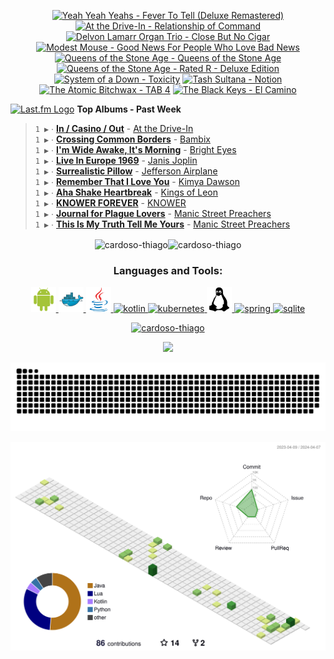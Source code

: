 <!-- lastfm -->
<p align="center"><a href="https://www.last.fm/music/Yeah+Yeah+Yeahs/Fever+To+Tell+(Deluxe+Remastered)"><img src="https://lastfm.freetls.fastly.net/i/u/64s/84dcd046207626d7a57fc19061242652.jpg" title="Yeah Yeah Yeahs - Fever To Tell (Deluxe Remastered)"></a> <a href="https://www.last.fm/music/At+the+Drive-In/Relationship+of+Command"><img src="https://lastfm.freetls.fastly.net/i/u/64s/509a00756d5997721dc13f1578339f04.png" title="At the Drive-In - Relationship of Command"></a> <a href="https://www.last.fm/music/Delvon+Lamarr+Organ+Trio/Close+But+No+Cigar"><img src="https://lastfm.freetls.fastly.net/i/u/64s/0d89fede15888a6df150b6475b9be583.jpg" title="Delvon Lamarr Organ Trio - Close But No Cigar"></a> <a href="https://www.last.fm/music/Modest+Mouse/Good+News+For+People+Who+Love+Bad+News"><img src="https://lastfm.freetls.fastly.net/i/u/64s/63934c8eb75c4b649821ae02e564239a.png" title="Modest Mouse - Good News For People Who Love Bad News"></a> <a href="https://www.last.fm/music/Queens+of+the+Stone+Age/Queens+of+the+Stone+Age"><img src="https://lastfm.freetls.fastly.net/i/u/64s/383d9d012f2c4c19cc85ad1b433f8d94.png" title="Queens of the Stone Age - Queens of the Stone Age"></a> <a href="https://www.last.fm/music/Queens+of+the+Stone+Age/Rated+R+-+Deluxe+Edition"><img src="https://lastfm.freetls.fastly.net/i/u/64s/f4e7a2dbe846c554efa8275b1cec4090.jpg" title="Queens of the Stone Age - Rated R - Deluxe Edition"></a> <a href="https://www.last.fm/music/System+of+a+Down/Toxicity"><img src="https://lastfm.freetls.fastly.net/i/u/64s/faa79372c53139010902e67938ccf78e.jpg" title="System of a Down - Toxicity"></a> <a href="https://www.last.fm/music/Tash+Sultana/Notion"><img src="https://lastfm.freetls.fastly.net/i/u/64s/870536cbb82b2141f9c31b00bbc55660.jpg" title="Tash Sultana - Notion"></a> <a href="https://www.last.fm/music/The+Atomic+Bitchwax/TAB+4"><img src="https://lastfm.freetls.fastly.net/i/u/64s/73a32279b47f45c5bc2407cbd5e8d2bf.jpg" title="The Atomic Bitchwax - TAB 4"></a> <a href="https://www.last.fm/music/The+Black+Keys/El+Camino"><img src="https://lastfm.freetls.fastly.net/i/u/64s/99052cb9c4304f33a104995426c52db8.png" title="The Black Keys - El Camino"></a> </p>

<!--START_LASTFM_ALBUMS:{"period": "7day", "rows": 10}-->
<a href="https://last.fm" target="_blank"><img src="https://user-images.githubusercontent.com/17434202/215290617-e793598d-d7c9-428f-9975-156db1ba89cc.svg" alt="Last.fm Logo" width="18" height="13"/></a> **Top Albums - Past Week**

> `1 ▶️` ∙ **[In / Casino / Out](https://www.last.fm/music/At+the+Drive-In/In+%2F+Casino+%2F+Out)** - [At the Drive-In](https://www.last.fm/music/At+the+Drive-In)<br/>
> `1 ▶️` ∙ **[Crossing Common Borders](https://www.last.fm/music/Bambix/Crossing+Common+Borders)** - [Bambix](https://www.last.fm/music/Bambix)<br/>
> `1 ▶️` ∙ **[I'm Wide Awake, It's Morning](https://www.last.fm/music/Bright+Eyes/I%27m+Wide+Awake,+It%27s+Morning)** - [Bright Eyes](https://www.last.fm/music/Bright+Eyes)<br/>
> `1 ▶️` ∙ **[Live In Europe 1969](https://www.last.fm/music/Janis+Joplin/Live+In+Europe+1969)** - [Janis Joplin](https://www.last.fm/music/Janis+Joplin)<br/>
> `1 ▶️` ∙ **[Surrealistic Pillow](https://www.last.fm/music/Jefferson+Airplane/Surrealistic+Pillow)** - [Jefferson Airplane](https://www.last.fm/music/Jefferson+Airplane)<br/>
> `1 ▶️` ∙ **[Remember That I Love You](https://www.last.fm/music/Kimya+Dawson/Remember+That+I+Love+You)** - [Kimya Dawson](https://www.last.fm/music/Kimya+Dawson)<br/>
> `1 ▶️` ∙ **[Aha Shake Heartbreak](https://www.last.fm/music/Kings+of+Leon/Aha+Shake+Heartbreak)** - [Kings of Leon](https://www.last.fm/music/Kings+of+Leon)<br/>
> `1 ▶️` ∙ **[KNOWER FOREVER](https://www.last.fm/music/KNOWER/KNOWER+FOREVER)** - [KNOWER](https://www.last.fm/music/KNOWER)<br/>
> `1 ▶️` ∙ **[Journal for Plague Lovers](https://www.last.fm/music/Manic+Street+Preachers/Journal+for+Plague+Lovers)** - [Manic Street Preachers](https://www.last.fm/music/Manic+Street+Preachers)<br/>
> `1 ▶️` ∙ **[This Is My Truth Tell Me Yours](https://www.last.fm/music/Manic+Street+Preachers/This+Is+My+Truth+Tell+Me+Yours)** - [Manic Street Preachers](https://www.last.fm/music/Manic+Street+Preachers)<br/>
<!--END_LASTFM_ALBUMS-->

<p align="center"><img align="center" src="https://github-readme-stats-nine-kohl.vercel.app/api?username=cardoso-thiago&show_icons=true&locale=en&theme=gotham&hide=issues,contribs" alt="cardoso-thiago" /><img align="center" src="https://github-readme-stats-nine-kohl.vercel.app/api/top-langs?username=cardoso-thiago&show_icons=true&locale=en&layout=compact&theme=gotham" alt="cardoso-thiago" /></p>

<h3 align="center">Languages and Tools:</h3>
<p align="center"> <a href="https://developer.android.com" target="_blank"> <img src="https://github.com/devicons/devicon/blob/master/icons/android/android-original.svg" alt="android" width="40" height="40"/> </a> <a href="https://www.docker.com/" target="_blank"> <img src="https://github.com/devicons/devicon/blob/master/icons/docker/docker-original.svg" alt="docker" width="40" height="40"/> </a> <a href="https://www.java.com" target="_blank"> <img src="https://github.com/devicons/devicon/blob/master/icons/java/java-original.svg" alt="java" width="40" height="40"/> </a> <a href="https://kotlinlang.org" target="_blank"> <img src="https://www.vectorlogo.zone/logos/kotlinlang/kotlinlang-icon.svg" alt="kotlin" width="40" height="40"/> </a> <a href="https://kubernetes.io" target="_blank"> <img src="https://www.vectorlogo.zone/logos/kubernetes/kubernetes-icon.svg" alt="kubernetes" width="40" height="40"/> </a> <a href="https://www.linux.org/" target="_blank"> <img src="https://github.com/devicons/devicon/blob/master/icons/linux/linux-plain.svg" alt="linux" width="40" height="40"/> </a> <a href="https://spring.io/" target="_blank"> <img src="https://www.vectorlogo.zone/logos/springio/springio-icon.svg" alt="spring" width="40" height="40"/> </a> <a href="https://www.sqlite.org/" target="_blank"> <img src="https://www.vectorlogo.zone/logos/sqlite/sqlite-icon.svg" alt="sqlite" width="40" height="40"/> </a> </p>

<p align="center"> <a href="https://github.com/ryo-ma/github-profile-trophy"><img src="https://github-profile-trophy.vercel.app/?username=cardoso-thiago&column=7" alt="cardoso-thiago" /></a> </p>

<!--START_SECTION:comicstrip-->
<p align="center">
 <a href="https://xkcd.com/">
 <img src="https://imgs.xkcd.com/comics/eclipse_clouds.png" />
</a>
</p>
<!--END_SECTION:comicstrip-->

![](https://github.com/cardoso-thiago/cardoso-thiago/raw/output/github-snake.svg)

![](profile-3d-contrib/profile-green-animate.svg)
